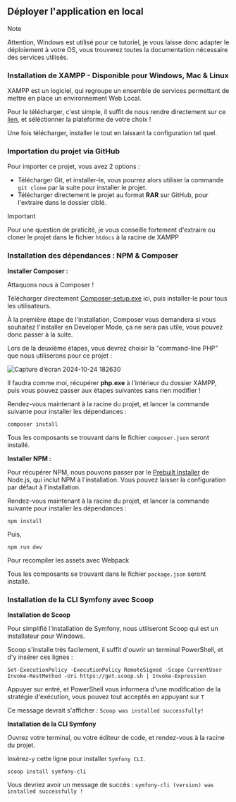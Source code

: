 ## Déployer l'application en local

> [!NOTE]
> Attention, Windows est utilisé pour ce tutoriel, je vous laisse donc adapter le déploiement à votre OS, vous trouverez toutes la documentation nécessaire des services utilisés.

### Installation de XAMPP - Disponible pour Windows, Mac & Linux

XAMPP est un logiciel, qui regroupe un ensemble de services permettant de mettre en place un environnement Web Local.

Pour le télécharger, c'est simple, il suffit de nous rendre directement sur ce [lien](https://www.apachefriends.org/fr/download.html), et séléctionner la plateforme de votre choix ! 

Une fois télécharger, installer le tout en laissant la configuration tel quel.

### Importation du projet via GitHub

Pour importer ce projet, vous avez 2 options :
- Télécharger Git, et installer-le, vous pourrez alors utiliser la commande `git clone` par la suite pour installer le projet.
- Télécharger directement le projet au format **RAR** sur GitHub, pour l'extraire dans le dossier ciblé.

> [!IMPORTANT]
> Pour une question de praticité, je vous conseille fortement d'extraire ou cloner le projet dans le fichier `htdocs` à la racine de XAMPP

### Installation des dépendances : NPM & Composer

**Installer Composer :**

Attaquons nous à Composer !

Télécharger directement [Composer-setup.exe](https://getcomposer.org/download/) ici, puis installer-le pour tous les utilisateurs.

À la première étape de l'installation, Composer vous demandera si vous souhaitez l'installer en Developer Mode, ça ne sera pas utile, vous pouvez donc passer à la suite.

Lors de la deuxième étapes, vous devrez choisir la "command-line PHP" que nous utiliserons pour ce projet : 

![Capture d’écran 2024-10-24 182630](https://github.com/user-attachments/assets/62e1c99d-2976-44c8-b803-efed2d573455)

Il faudra comme moi, récupérer **php.exe** à l'intérieur du dossier XAMPP, puis vous pouvez passer aux étapes suivantes sans rien modifier !

Rendez-vous maintenant à la racine du projet, et lancer la commande suivante pour installer les dépendances : 

```
composer install
```

Tous les composants se trouvant dans le fichier `composer.json` seront installé.

**Installer NPM :**

Pour récupérer NPM, nous pouvons passer par le [Prebuilt Installer](https://nodejs.org/en/download/prebuilt-installer) de Node.js, qui inclut NPM à l'installation.
Vous pouvez laisser la configuration par défaut à l'installation.

Rendez-vous maintenant à la racine du projet, et lancer la commande suivante pour installer les dépendances : 

```
npm install
```

Puis, 

```
npm run dev
```

Pour recompiler les assets avec Webpack

Tous les composants se trouvant dans le fichier `package.json` seront installé.

### Installation de la CLI Symfony avec Scoop

**Installation de Scoop**

Pour simplifié l'installation de Symfony, nous utiliseront Scoop qui est un installateur pour Windows.

Scoop s'installe très facilement, il suffit d'ouvrir un terminal PowerShell, et d'y insérer ces lignes : 
``` 
Set-ExecutionPolicy -ExecutionPolicy RemoteSigned -Scope CurrentUser 
Invoke-RestMethod -Uri https://get.scoop.sh | Invoke-Expression
```

Appuyer sur entré, et PowerShell vous informera d'une modification de la stratégie d'exécution, vous pouvez tout acceptés en appuyant sur `T`

Ce message devrait s'afficher : `Scoop was installed successfully!`

**Installation de la CLI Symfony**

Ouvrez votre terminal, ou votre éditeur de code, et rendez-vous à la racine du projet.

Insérez-y cette ligne pour installer `Symfony CLI`.

``` 
scoop install symfony-cli
```

Vous devriez avoir un message de succès : `symfony-cli (version) was installed successfully !`







